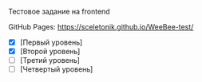 Тестовое задание на frontend

GitHub Pages: https://sceletonik.github.io/WeeBee-test/

- [X] [Первый уровень]
- [X] [Второй уровень]
- [ ] [Третий уровень]
- [ ] [Четвертый уровень]